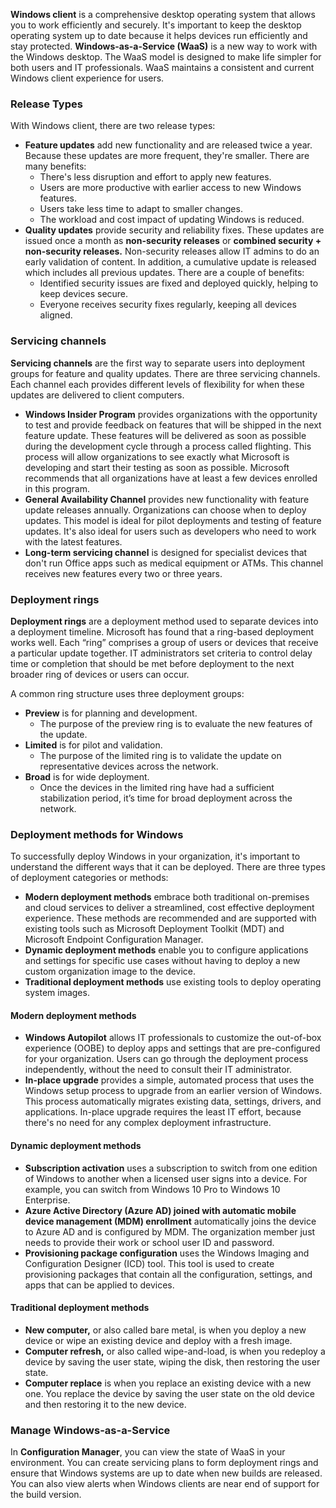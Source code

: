 **Windows client** is a comprehensive desktop operating system that allows you to work efficiently and securely. It's important to keep the desktop operating system up to date because it helps devices run efficiently and stay protected. **Windows-as-a-Service (WaaS)** is a new way to work with the Windows desktop. The WaaS model is designed to make life simpler for both users and IT professionals. WaaS maintains a consistent and current Windows client experience for users.

### Release Types

With Windows client, there are two release types:

 -  **Feature updates** add new functionality and are released twice a year. Because these updates are more frequent, they're smaller. There are many benefits:
     -  There's less disruption and effort to apply new features.
     -  Users are more productive with earlier access to new Windows features.
     -  Users take less time to adapt to smaller changes.
     -  The workload and cost impact of updating Windows is reduced.
 -  **Quality updates** provide security and reliability fixes. These updates are issued once a month as **non-security releases** or **combined security + non-security releases.** Non-security releases allow IT admins to do an early validation of content. In addition, a cumulative update is released which includes all previous updates. There are a couple of benefits:
     -  Identified security issues are fixed and deployed quickly, helping to keep devices secure.
     -  Everyone receives security fixes regularly, keeping all devices aligned.

### Servicing channels

**Servicing channels** are the first way to separate users into deployment groups for feature and quality updates. There are three servicing channels. Each channel each provides different levels of flexibility for when these updates are delivered to client computers.

 -  **Windows Insider Program** provides organizations with the opportunity to test and provide feedback on features that will be shipped in the next feature update. These features will be delivered as soon as possible during the development cycle through a process called flighting. This process will allow organizations to see exactly what Microsoft is developing and start their testing as soon as possible. Microsoft recommends that all organizations have at least a few devices enrolled in this program.
 -  **General Availability Channel** provides new functionality with feature update releases annually. Organizations can choose when to deploy updates. This model is ideal for pilot deployments and testing of feature updates. It's also ideal for users such as developers who need to work with the latest features.
 -  **Long-term servicing channel** is designed for specialist devices that don't run Office apps such as medical equipment or ATMs. This channel receives new features every two or three years.

### Deployment rings

**Deployment rings** are a deployment method used to separate devices into a deployment timeline. Microsoft has found that a ring-based deployment works well. Each “ring” comprises a group of users or devices that receive a particular update together. IT administrators set criteria to control delay time or completion that should be met before deployment to the next broader ring of devices or users can occur.

A common ring structure uses three deployment groups:

 -  **Preview** is for planning and development.
     -  The purpose of the preview ring is to evaluate the new features of the update.
 -  **Limited** is for pilot and validation.
     -  The purpose of the limited ring is to validate the update on representative devices across the network.
 -  **Broad** is for wide deployment.
     -  Once the devices in the limited ring have had a sufficient stabilization period, it’s time for broad deployment across the network.

### Deployment methods for Windows

To successfully deploy Windows in your organization, it's important to understand the different ways that it can be deployed. There are three types of deployment categories or methods:

 -  **Modern deployment methods** embrace both traditional on-premises and cloud services to deliver a streamlined, cost effective deployment experience. These methods are recommended and are supported with existing tools such as Microsoft Deployment Toolkit (MDT) and Microsoft Endpoint Configuration Manager.
 -  **Dynamic deployment methods** enable you to configure applications and settings for specific use cases without having to deploy a new custom organization image to the device.
 -  **Traditional deployment methods** use existing tools to deploy operating system images.

#### Modern deployment methods

 -  **Windows Autopilot** allows IT professionals to customize the out-of-box experience (OOBE) to deploy apps and settings that are pre-configured for your organization. Users can go through the deployment process independently, without the need to consult their IT administrator.
 -  **In-place upgrade** provides a simple, automated process that uses the Windows setup process to upgrade from an earlier version of Windows. This process automatically migrates existing data, settings, drivers, and applications. In-place upgrade requires the least IT effort, because there's no need for any complex deployment infrastructure.

#### Dynamic deployment methods

 -  **Subscription activation** uses a subscription to switch from one edition of Windows to another when a licensed user signs into a device. For example, you can switch from Windows 10 Pro to Windows 10 Enterprise.
 -  **Azure Active Directory (Azure AD) joined with automatic mobile device management (MDM) enrollment** automatically joins the device to Azure AD and is configured by MDM. The organization member just needs to provide their work or school user ID and password.
 -  **Provisioning package configuration** uses the Windows Imaging and Configuration Designer (ICD) tool. This tool is used to create provisioning packages that contain all the configuration, settings, and apps that can be applied to devices.

#### Traditional deployment methods

 -  **New computer,** or also called bare metal, is when you deploy a new device or wipe an existing device and deploy with a fresh image.
 -  **Computer refresh,** or also called wipe-and-load, is when you redeploy a device by saving the user state, wiping the disk, then restoring the user state.
 -  **Computer replace** is when you replace an existing device with a new one. You replace the device by saving the user state on the old device and then restoring it to the new device.

### Manage Windows-as-a-Service

In **Configuration Manager**, you can view the state of WaaS in your environment. You can create servicing plans to form deployment rings and ensure that Windows systems are up to date when new builds are released. You can also view alerts when Windows clients are near end of support for the build version.
